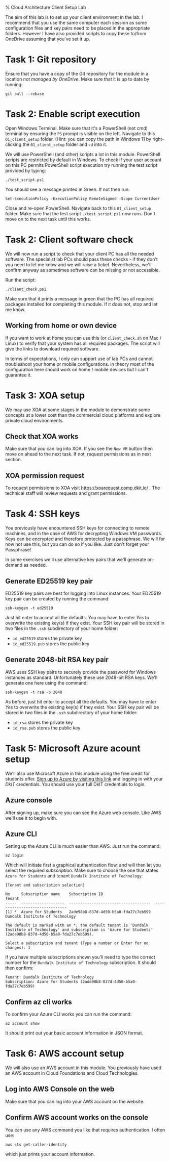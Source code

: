 % Cloud Architecture Client Setup Lab

The aim of this lab is to set up your client environment in the lab.
I recommend that you use the same computer each session as some configuration files and key pairs need to be placed in the appropriate folders.
However I have also provided scripts to copy these to/from OneDrive assuming that you've set it up.


# Task 1: Git repository

Ensure that you have a copy of the Git repository for the module in a location *not managed by OneDrive*.
Make sure that it is up to date by running:

	git pull --rebase
	
	
# Task 2: Enable script execution

Open Windows Terminal.
Make sure that it's a PowerShell (not cmd) terminal by ensuring the `PS` prompt is visible on the left.
Navigate to this `01_client_setup` folder.
(Hint: you can copy the path in Windows 11 by right-clicking the `01_client_setup` folder and `cd` into it. 

We will use PowerShell (and other) scripts a lot in this module.
PowerShell scripts are restricted by default in Windows.
To check if your user account on this PC permits PowerShell script execution try running the test script provided by typing:

	./test_script.ps1
	
You should see a message printed in Green.
If not then run:

	Set-ExecutionPolicy -ExecutionPolicy RemoteSigned -Scope CurrentUser
	
Close and re-open PowerShell.
Navigate back to this `01_client_setup` folder.
Make sure that the test script `./test_script.ps1` now runs.
Don't move on to the next task until this works.
	

# Task 2: Client software check

We will now run a script to check that your client PC has all the needed software.
The specialist lab PCs should pass these checks - if they don't you need to let me know and we will raise a ticket.
Nevertheless, we'll confirm anyway as sometimes software can be missing or not accessible.

Run the script:

	./client_check.ps1

Make sure that it prints a message in green that the PC has all required packages installed for completing this module.
If it does not, stop and let me know.


## Working from home or own device

If you want to work at home you can use this (or `client_check.sh` on Mac / Linux) to verify that your system has all required packages.
The script will give the links to download required software.

In terms of expectations, I only can support use of lab PCs and cannot troubleshoot your home or mobile configurations.
In theory most of the configuration here should work on home / mobile devices but I can't guarantee it. 


# Task 3: XOA setup

We may use XOA at some stages in the module to demonstrate some concepts at a lower cost than the commercial cloud platforms and explore private cloud environments.

## Check that XOA works

Make sure that you can log into XOA.
If you see the `New VM` button then move on ahead to the next task.
If not, request permissions as in next section.

## XOA permission request

To request permissions to XOA visit https://xoarequest.comp.dkit.ie/ .
The technical staff will review requests and grant permissions.


# Task 4: SSH keys

You previously have encountered SSH keys for connecting to remote machines, and in the case of AWS for decrypting Windows VM passwords.
Keys can be encrypted and therefore protected by a passphrase. 
We will for now not use this, but you can do so if you like. 
Just don't forget your Passphrase!

In some exercises we'll use alternative key pairs that we'll generate on-demand as needed.


## Generate ED25519 key pair

ED25519 key pairs are best for logging into Linux instances.
Your ED25519 key pair can be created by running the command:

	ssh-keygen -t ed25519
	
Just hit enter to accept all the defaults.
You may have to enter *Yes* to overwrite the existing key(s) if they exist.
Your SSH key pair will be stored in *two* files in the `.ssh` subdirectory of your home folder: 

- `id_ed25519` stores the private key
- `id_ed25519.pub` stores the public key

	
## Generate 2048-bit RSA key pair

AWS uses SSH key pairs to securely provide the password for Windows instances as standard.
Unfortunately these use 2048-bit RSA keys.
We'll generate one here using the command:

	ssh-keygen -t rsa -b 2048 

As before, just hit enter to accept all the defaults.
You may have to enter *Yes* to overwrite the existing key(s) if they exist.
Your SSH key pair will be stored in *two* files in the `.ssh` subdirectory of your home folder: 

- `id_rsa` stores the private key
- `id_rsa.pub` stores the public key


# Task 5: Microsoft Azure acount setup

We'll also use Microsoft Azure in this module using the free credit for students offer.
[Sign up to Azure by visiting this link](https://azure.microsoft.com/en-us/free/students) and logging in with your *DkIT* credentials.
You should use your full DkIT credentials to login.

## Azure console

After signing up, make sure you can see the Azure web console.
Like AWS we'll use it to begin with. 

## Azure CLI

Setting up the Azure CLI is much easier than AWS.
Just run the command:

	az login
	
Which will initiate first a graphical authentication flow, and will then let you select the required *subscription*.
Make sure to choose the one that states `Azure for Students` and tenant `Dundalk Institute of Technology`:

	[Tenant and subscription selection]

	No     Subscription name    Subscription ID                       Tenant
	-----  -------------------  ------------------------------------  -------------------------------
	[1] *  Azure for Students   2ade98b8-837d-4d50-b5a0-fda27c7eb599  Dundalk Institute of Technology

	The default is marked with an *; the default tenant is 'Dundalk Institute of Technology' and subscription is 'Azure for Students' (2ade98b8-837d-4d50-b5a0-fda27c7eb599).

	Select a subscription and tenant (Type a number or Enter for no changes): 1
	
If you have multiple subscriptions shown you'll need to type the correct number for the `Dundalk Institute of Technology` subscription.
It should then confirm: 

	Tenant: Dundalk Institute of Technology
	Subscription: Azure for Students (2ade98b8-837d-4d50-b5a0-fda27c7eb599)


## Confirm az cli works

To confirm your Azure CLI works you can run the command:

	az account show
	
It should print out your basic account information in JSON format. 


# Task 6: AWS account setup

We will also use an AWS account in this module.
You previously have used an AWS account in Cloud Foundations and Cloud Technologies.

## Log into AWS Console on the web

Make sure that you can log into your AWS account on the website.

## Confirm AWS account works on the console

You can use any AWS command you like that requires authentication.
I often use:

	aws sts get-caller-identity
	
which just prints your account information.
